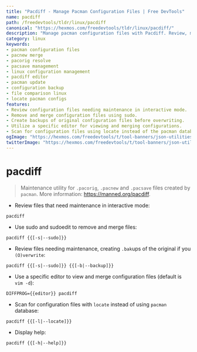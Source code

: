 ```yaml
---
title: "Pacdiff - Manage Pacman Configuration Files | Free DevTools"
name: pacdiff
path: /freedevtools/tldr/linux/pacdiff
canonical: "https://hexmos.com/freedevtools/tldr/linux/pacdiff/"
description: "Manage pacman configuration files with Pacdiff. Review, merge, and backup `.pacorig`, `.pacnew`, and `.pacsave` files efficiently. Free online tool, no registration required."
category: linux
keywords:
- pacman configuration files
- pacnew merge
- pacorig resolve
- pacsave management
- linux configuration management
- pacdiff editor
- pacman update
- configuration backup
- file comparison linux
- locate pacman configs
features:
- Review configuration files needing maintenance in interactive mode.
- Remove and merge configuration files using sudo.
- Create backups of original configuration files before overwriting.
- Utilize a specific editor for viewing and merging configurations.
- Scan for configuration files using locate instead of the pacman database.
ogImage: "https://hexmos.com/freedevtools/t/tool-banners/json-utilities-banner.png"
twitterImage: "https://hexmos.com/freedevtools/t/tool-banners/json-utilities-banner.png"
---
```


# pacdiff

> Maintenance utility for `.pacorig`, `.pacnew` and `.pacsave` files created by `pacman`.
> More information: <https://manned.org/pacdiff>.

- Review files that need maintenance in interactive mode:

`pacdiff`

- Use sudo and sudoedit to remove and merge files:

`pacdiff {{[-s|--sudo]}}`

- Review files needing maintenance, creating `.bak`ups of the original if you `(O)verwrite`:

`pacdiff {{[-s|--sudo]}} {{[-b|--backup]}}`

- Use a specific editor to view and merge configuration files (default is `vim -d`):

`DIFFPROG={{editor}} pacdiff`

- Scan for configuration files with `locate` instead of using `pacman` database:

`pacdiff {{[-l|--locate]}}`

- Display help:

`pacdiff {{[-h|--help]}}`
